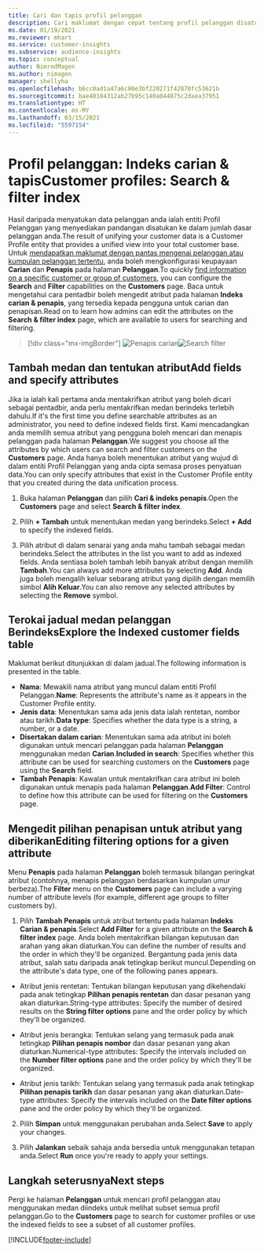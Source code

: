 ```yaml
---
title: Cari dan tapis profil pelanggan
description: Cari maklumat dengan cepat tentang profil pelanggan disatukan dan tapis untuk atribut tertentu.
ms.date: 01/19/2021
ms.reviewer: mhart
ms.service: customer-insights
ms.subservice: audience-insights
ms.topic: conceptual
author: NimrodMagen
ms.author: nimagen
manager: shellyha
ms.openlocfilehash: b6cc0ad1a47a6c00e3bf220271f42870fc53621b
ms.sourcegitcommit: bae40184312ab27b95c140a044875c2daea37951
ms.translationtype: HT
ms.contentlocale: ms-MY
ms.lasthandoff: 03/15/2021
ms.locfileid: "5597154"
---
```

# <a name="customer-profiles-search--filter-index"></a><span data-ttu-id="e32c5-103">Profil pelanggan: Indeks carian & tapis</span><span class="sxs-lookup"><span data-stu-id="e32c5-103">Customer profiles: Search & filter index</span></span>

<span data-ttu-id="e32c5-104">Hasil daripada menyatukan data pelanggan anda ialah entiti Profil Pelanggan yang menyediakan pandangan disatukan ke dalam jumlah dasar pelanggan anda.</span><span class="sxs-lookup"><span data-stu-id="e32c5-104">The result of unifying your customer data is a Customer Profile entity that provides a unified view into your total customer base.</span></span> <span data-ttu-id="e32c5-105">Untuk [mendapatkan maklumat dengan pantas mengenai pelanggan atau kumpulan pelanggan tertentu](customer-profiles.md), anda boleh mengkonfigurasi keupayaan **Carian** dan **Penapis** pada halaman **Pelanggan**.</span><span class="sxs-lookup"><span data-stu-id="e32c5-105">To quickly [find information on a specific customer or group of customers](customer-profiles.md), you can configure the **Search** and **Filter** capabilities on the **Customers** page.</span></span> <span data-ttu-id="e32c5-106">Baca untuk mengetahui cara pentadbir boleh mengedit atribut pada halaman **Indeks carian & penapis**, yang tersedia kepada pengguna untuk carian dan penapisan.</span><span class="sxs-lookup"><span data-stu-id="e32c5-106">Read on to learn how admins can edit the attributes on the **Search & filter index** page, which are available to users for searching and filtering.</span></span>

> [!div class="mx-imgBorder"]
> <span data-ttu-id="e32c5-107">![Penapis carian](media/search-filter.png "Penapis carian")</span><span class="sxs-lookup"><span data-stu-id="e32c5-107">![Search filter](media/search-filter.png "Search filter")</span></span>

## <a name="add-fields-and-specify-attributes"></a><span data-ttu-id="e32c5-108">Tambah medan dan tentukan atribut</span><span class="sxs-lookup"><span data-stu-id="e32c5-108">Add fields and specify attributes</span></span>

<span data-ttu-id="e32c5-109">Jika ia ialah kali pertama anda mentakrifkan atribut yang boleh dicari sebagai pentadbir, anda perlu mentakrifkan medan berindeks terlebih dahulu.</span><span class="sxs-lookup"><span data-stu-id="e32c5-109">If it's the first time you define searchable attributes as an administrator, you need to define indexed fields first.</span></span> <span data-ttu-id="e32c5-110">Kami mencadangkan anda memilih semua atribut yang pengguna boleh mencari dan menapis pelanggan pada halaman **Pelanggan**.</span><span class="sxs-lookup"><span data-stu-id="e32c5-110">We suggest you choose all the attributes by which users can search and filter customers on the **Customers** page.</span></span> <span data-ttu-id="e32c5-111">Anda hanya boleh menentukan atribut yang wujud di dalam entiti Profil Pelanggan yang anda cipta semasa proses penyatuan data.</span><span class="sxs-lookup"><span data-stu-id="e32c5-111">You can only specify attributes that exist in the Customer Profile entity that you created during the data unification process.</span></span>

1. <span data-ttu-id="e32c5-112">Buka halaman **Pelanggan** dan pilih **Cari & indeks penapis**.</span><span class="sxs-lookup"><span data-stu-id="e32c5-112">Open the **Customers** page and select **Search & filter index**.</span></span>

2. <span data-ttu-id="e32c5-113">Pilih **+ Tambah** untuk menentukan medan yang berindeks.</span><span class="sxs-lookup"><span data-stu-id="e32c5-113">Select **+ Add** to specify the indexed fields.</span></span>

3. <span data-ttu-id="e32c5-114">Pilih atribut di dalam senarai yang anda mahu tambah sebagai medan berindeks.</span><span class="sxs-lookup"><span data-stu-id="e32c5-114">Select the attributes in the list you want to add as indexed fields.</span></span> <span data-ttu-id="e32c5-115">Anda sentiasa boleh tambah lebih banyak atribut dengan memilih **Tambah**.</span><span class="sxs-lookup"><span data-stu-id="e32c5-115">You can always add more attributes by selecting **Add**.</span></span> <span data-ttu-id="e32c5-116">Anda juga boleh mengalih keluar sebarang atribut yang dipilih dengan memilih simbol **Alih Keluar**.</span><span class="sxs-lookup"><span data-stu-id="e32c5-116">You can also remove any selected attributes by selecting the **Remove** symbol.</span></span>

## <a name="explore-the-indexed-customer-fields-table"></a><span data-ttu-id="e32c5-117">Terokai jadual medan pelanggan Berindeks</span><span class="sxs-lookup"><span data-stu-id="e32c5-117">Explore the Indexed customer fields table</span></span>

<span data-ttu-id="e32c5-118">Maklumat berikut ditunjukkan di dalam jadual.</span><span class="sxs-lookup"><span data-stu-id="e32c5-118">The following information is presented in the table.</span></span>

- <span data-ttu-id="e32c5-119">**Nama**: Mewakili nama atribut yang muncul dalam entiti Profil Pelanggan.</span><span class="sxs-lookup"><span data-stu-id="e32c5-119">**Name**: Represents the attribute's name as it appears in the Customer Profile entity.</span></span>
- <span data-ttu-id="e32c5-120">**Jenis data**: Menentukan sama ada jenis data ialah rentetan, nombor atau tarikh.</span><span class="sxs-lookup"><span data-stu-id="e32c5-120">**Data type**: Specifies whether the data type is a string, a number, or a date.</span></span>
- <span data-ttu-id="e32c5-121">**Disertakan dalam carian**: Menentukan sama ada atribut ini boleh digunakan untuk mencari pelanggan pada halaman **Pelanggan** menggunakan medan **Carian**.</span><span class="sxs-lookup"><span data-stu-id="e32c5-121">**Included in search**: Specifies whether this attribute can be used for searching customers on the **Customers** page using the **Search** field.</span></span>
- <span data-ttu-id="e32c5-122">**Tambah Penapis**: Kawalan untuk mentakrifkan cara atribut ini boleh digunakan untuk menapis pada halaman **Pelanggan**.</span><span class="sxs-lookup"><span data-stu-id="e32c5-122">**Add Filter**: Control to define how this attribute can be used for filtering on the **Customers** page.</span></span>

## <a name="editing-filtering-options-for-a-given-attribute"></a><span data-ttu-id="e32c5-123">Mengedit pilihan penapisan untuk atribut yang diberikan</span><span class="sxs-lookup"><span data-stu-id="e32c5-123">Editing filtering options for a given attribute</span></span>

<span data-ttu-id="e32c5-124">Menu **Penapis** pada halaman **Pelanggan** boleh termasuk bilangan peringkat atribut (contohnya, menapis pelanggan berdasarkan kumpulan umur berbeza).</span><span class="sxs-lookup"><span data-stu-id="e32c5-124">The **Filter** menu on the **Customers** page can include a varying number of attribute levels (for example, different age groups to filter customers by).</span></span>

1. <span data-ttu-id="e32c5-125">Pilih **Tambah Penapis** untuk atribut tertentu pada halaman **Indeks Carian & penapis**.</span><span class="sxs-lookup"><span data-stu-id="e32c5-125">Select **Add Filter** for a given attribute on the **Search & filter index** page.</span></span> <span data-ttu-id="e32c5-126">Anda boleh mentakrifkan bilangan keputusan dan arahan yang akan diaturkan.</span><span class="sxs-lookup"><span data-stu-id="e32c5-126">You can define the number of results and the order in which they'll be organized.</span></span> <span data-ttu-id="e32c5-127">Bergantung pada jenis data atribut, salah satu daripada anak tetingkap berikut muncul.</span><span class="sxs-lookup"><span data-stu-id="e32c5-127">Depending on the attribute's data type, one of the following panes appears.</span></span>

- <span data-ttu-id="e32c5-128">Atribut jenis rentetan: Tentukan bilangan keputusan yang dikehendaki pada anak tetingkap **Pilihan penapis rentetan** dan dasar pesanan yang akan diaturkan.</span><span class="sxs-lookup"><span data-stu-id="e32c5-128">String-type attributes: Specify the number of desired results on the **String filter options** pane and the order policy by which they'll be organized.</span></span>

- <span data-ttu-id="e32c5-129">Atribut jenis berangka: Tentukan selang yang termasuk pada anak tetingkap **Pilihan penapis nombor** dan dasar pesanan yang akan diaturkan.</span><span class="sxs-lookup"><span data-stu-id="e32c5-129">Numerical-type attributes: Specify the intervals included on the **Number filter options** pane and the order policy by which they'll be organized.</span></span>

- <span data-ttu-id="e32c5-130">Atribut jenis tarikh:  Tentukan selang yang termasuk pada anak tetingkap **Pilihan penapis tarikh** dan dasar pesanan yang akan diaturkan.</span><span class="sxs-lookup"><span data-stu-id="e32c5-130">Date-type attributes:  Specify the intervals included on the **Date filter options** pane and the order policy by which they'll be organized.</span></span>

2. <span data-ttu-id="e32c5-131">Pilih **Simpan** untuk menggunakan perubahan anda.</span><span class="sxs-lookup"><span data-stu-id="e32c5-131">Select **Save** to apply your changes.</span></span>

3. <span data-ttu-id="e32c5-132">Pilih **Jalankan** sebaik sahaja anda bersedia untuk menggunakan tetapan anda.</span><span class="sxs-lookup"><span data-stu-id="e32c5-132">Select **Run** once you're ready to apply your settings.</span></span>

## <a name="next-steps"></a><span data-ttu-id="e32c5-133">Langkah seterusnya</span><span class="sxs-lookup"><span data-stu-id="e32c5-133">Next steps</span></span>

<span data-ttu-id="e32c5-134">Pergi ke halaman **Pelanggan** untuk mencari profil pelanggan atau menggunakan medan diindeks untuk melihat subset semua profil pelanggan.</span><span class="sxs-lookup"><span data-stu-id="e32c5-134">Go to the **Customers** page to search for customer profiles or use the indexed fields to see a subset of all customer profiles.</span></span>


[!INCLUDE[footer-include](../includes/footer-banner.md)]